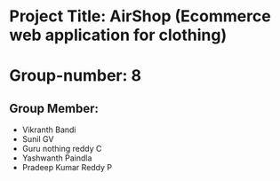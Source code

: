 # Project Title: AirShop (Ecommerce web application for clothing)

# Group-number: 8

## Group Member: 

- Vikranth Bandi
- Sunil GV
- Guru nothing reddy C
- Yashwanth Paindla
- Pradeep Kumar Reddy P
